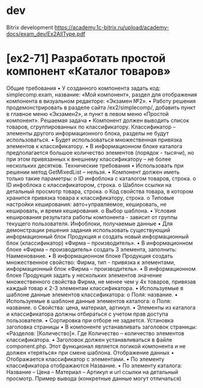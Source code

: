 # dev
Bitrix development
https://academy.1c-bitrix.ru/upload/academy-docs/exam_dev/Ex2AllType.pdf
# [ex2-71] Разработать простой компонент «Каталог товаров»
Общие требования
• У созданного компонента задать код: simplecomp.exam, название: «Мой компонент», раздел
для отображения компонента в визуальном редакторе: «Экзамен №2».
• Работу решения продемонстрировать в разделе сайта /ex2/simplecomp/, добавить пункт в
главное меню «Экзамен2», и пункт в левом меню «Простой компонент».
Решаемая задача
• Компонент должен выводить список товаров, сгруппированных по классификатору.
Классификатор – элементы другого информационного блока, разделы не будут
использоваться.
• Будет использоваться множественная привязка элементов к классификатору.
• В информационном блоке каталога предполагается большое количество элементов
(порядок - тысячи), но при этом привязанных к внешнему классификатору – не более
нескольких десятков.
Технические требования
• Использовать при решении метод GetMixedList – нельзя.
• Компонент должен иметь только такие параметры:
o ID инфоблока с каталогом товаров, строка.
o ID инфоблока с классификатором, строка.
o Шаблон ссылки на детальный просмотр товара, строка.
o Код свойства товара, в котором хранится привязка товара к классификатору, строка.
o Типовые настройки кеширования: авто+управляемое, кешировать, не кешировать, и
время кеширования.
o Выбор шаблона.
• Условия кеширования результата работы компонента - зависит от группы текущего
пользователя.
Инфоблоки, получаемые данные
• Для демонстрации решения задания использовать существующий информационный блок
Продукция и создать новый информационный блок (классификатор) «Фирма –
производитель».
• В информационном блоке «Фирма – производитель» создать 3 элемента, заполнить:
Наименование.
• В информационном блоке Продукция создать множественное свойство: Фирма, тип - привязка
к элементами, информационный блок «Фирма – производитель».
• В информационном блоке Продукция задать у нескольких элементов значение
множественного свойства Фирма, не менее чем у 4х товаров, привязав каждый товар к 2-3
элементам классификатора.
• Используемые в шаблоне данные элементов классификатора:
o Поля: название.
• Используемые в шаблоне данные элементов каталога:
o Поля: название.
o Свойства: цена, материал, артикул.
• Элементы из каталога и классификатора должны отбираться с учетом прав доступа
пользователя.
• Сортировка при отборе не задается.
Установка заголовка страницы
• В компоненте устанавливать заголовок страницы: «Разделов: [Количество]». Где Количество –
количество элементов классификатора.
• Заголовок должен устанавливаться в файле component.php. Этот функционал является логикой
компонента и не должен «теряться» при смене шаблона.
Отображение данных
• Отображается классификатор с элементами.
• По элементу классификатора отображаются Название.
• По элементу каталога: Название – Цена – Материал – Артикул и url ссылки на детальный
просмотр.
Пример вывода (конкретные данные могут отличаться)
